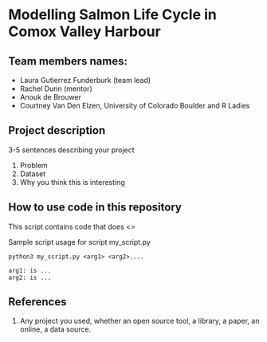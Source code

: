 # Modelling Salmon Life Cycle in Comox Valley Harbour

## Team members names:
- Laura Gutierrez Funderburk (team lead)
- Rachel Dunn (mentor) 
- Anouk de Brouwer
- Courtney Van Den Elzen, University of Colorado Boulder and R Ladies

## Project description

3-5 sentences describing your project
1. Problem
2. Dataset
3. Why you think this is interesting

## How to use code in this repository

This script contains code that does <>
    
Sample script usage for script my_script.py

    python3 my_script.py <arg1> <arg2>....
    
    arg1: is ...
    arg2: is ...
    
## References

1. Any project you used, whether an open source tool, a library, a paper, an online, a data source. 




